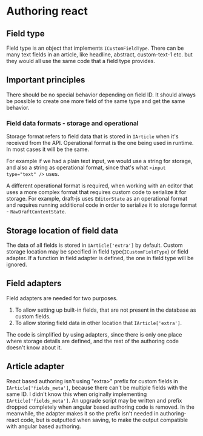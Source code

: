 # Authoring react

## Field type

Field type is an object that implements `ICustomFieldType`. There can be many text fields in an article, like headline, abstract, custom-text-1 etc. but they would all use the same code that a field type provides.

## Important principles

There should be no special behavior depending on field ID. It should always be possible to create one more field of the same type and get the same behavior.

### Field data formats - **storage** and **operational**

Storage format refers to field data that is stored in `IArticle` when it's received from the API. Operational format is the one being used in runtime. In most cases it will be the same.

For example if we had a plain text input, we would use a string for storage, and also a string as operational format, since that's what `<input type="text" />` uses.

A different operational format is required, when working with an editor that uses a more complex format that requires custom code to serialize it for storage. For example, draft-js uses `EditorState` as an operational format and requires running additional code in order to serialize it to storage format - `RawDraftContentState`.

## Storage location of field data

The data of all fields is stored in `IArticle['extra']` by default. Custom storage location may be specified in field type(`ICustomFieldType`) or field adapter. If a function in field adapter is defined, the one in field type will be ignored.

## Field adapters

Field adapters are needed for two purposes.

1. To allow setting up built-in fields, that are not present in the database as custom fields.
2. To allow storing field data in other location that `IArticle['extra']`.

The code is simplified by using adapters, since there is only one place where storage details are defined, and the rest of the authoring code doesn't know about it.


## Article adapter

React based authoring isn't using "extra>" prefix for custom fields in `IArticle['fields_meta']`, because there can't be multiple fields with the same ID. I didn't know this when originally implementing `IArticle['fields_meta']`. An upgrade script may be written and prefix dropped completely when angular based authoring code is removed. In the meanwhile, the adapter makes it so the prefix isn't needed in authoring-react code, but is outputted when saving, to make the output compatible with angular based authoring. 
